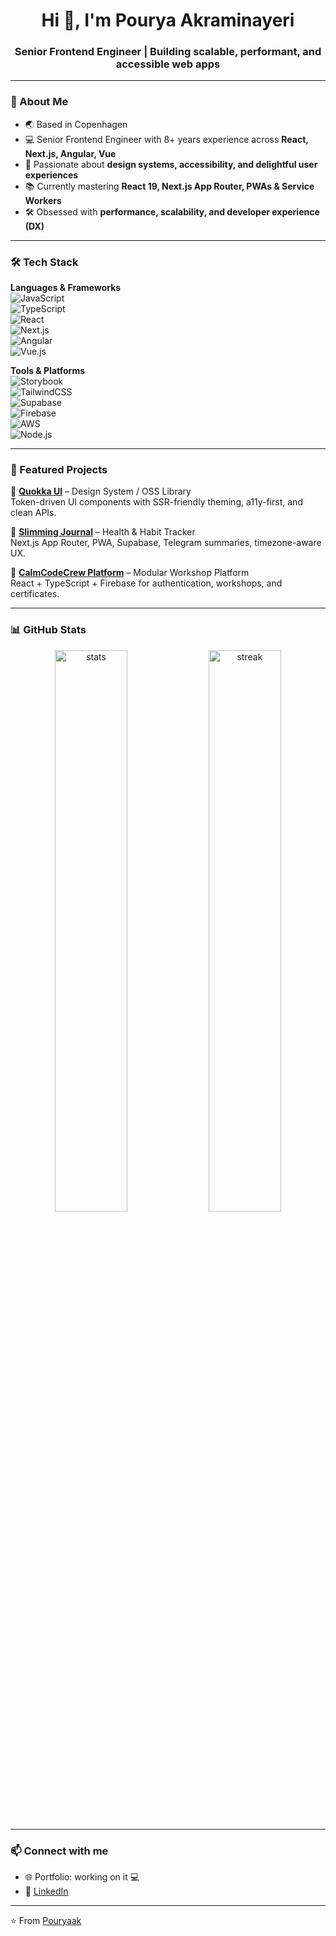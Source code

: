 <h1 align="center">Hi 👋, I'm Pourya Akraminayeri</h1>
<h3 align="center">Senior Frontend Engineer | Building scalable, performant, and accessible web apps</h3>

---

### 🚀 About Me
- 🌏 Based in Copenhagen
- 💻 Senior Frontend Engineer with 8+ years experience across **React, Next.js, Angular, Vue**  
- 🎨 Passionate about **design systems, accessibility, and delightful user experiences**  
- 📚 Currently mastering **React 19, Next.js App Router, PWAs & Service Workers**  
- 🛠️ Obsessed with **performance, scalability, and developer experience (DX)**

---

### 🛠️ Tech Stack

**Languages & Frameworks**  
![JavaScript](https://img.shields.io/badge/-JavaScript-F7DF1E?logo=javascript&logoColor=black)  
![TypeScript](https://img.shields.io/badge/-TypeScript-3178C6?logo=typescript&logoColor=white)  
![React](https://img.shields.io/badge/-React-61DAFB?logo=react&logoColor=black)  
![Next.js](https://img.shields.io/badge/-Next.js-000000?logo=nextdotjs&logoColor=white)  
![Angular](https://img.shields.io/badge/-Angular-DD0031?logo=angular&logoColor=white)  
![Vue.js](https://img.shields.io/badge/-Vue.js-4FC08D?logo=vue.js&logoColor=white)  

**Tools & Platforms**  
![Storybook](https://img.shields.io/badge/-Storybook-FF4785?logo=storybook&logoColor=white)  
![TailwindCSS](https://img.shields.io/badge/-TailwindCSS-38B2AC?logo=tailwind-css&logoColor=white)  
![Supabase](https://img.shields.io/badge/-Supabase-3ECF8E?logo=supabase&logoColor=white)  
![Firebase](https://img.shields.io/badge/-Firebase-FFCA28?logo=firebase&logoColor=black)  
![AWS](https://img.shields.io/badge/-AWS-232F3E?logo=amazon-aws&logoColor=white)  
![Node.js](https://img.shields.io/badge/-Node.js-339933?logo=node.js&logoColor=white)  

---

### 🌟 Featured Projects

🔹 **[Quokka UI](https://pouryaak.github.io/quokka-ui/?path=/docs/introduction-welcome--docs)** – Design System / OSS Library  
Token-driven UI components with SSR-friendly theming, a11y-first, and clean APIs.

🔹 **[Slimming Journal](https://github.com/Pouryaak/slimming-journal)** – Health & Habit Tracker  
Next.js App Router, PWA, Supabase, Telegram summaries, timezone-aware UX.  

🔹 **[CalmCodeCrew Platform](https://github.com/Pouryaak/CalmCodeCrew-Platform)** – Modular Workshop Platform  
React + TypeScript + Firebase for authentication, workshops, and certificates.  

---

### 📊 GitHub Stats

<p align="center">
  <img src="https://github-readme-stats.vercel.app/api?username=Pouryaak&show_icons=true&theme=radical" alt="stats" width="48%"/>
  <img src="https://github-readme-streak-stats.herokuapp.com/?user=Pouryaak&theme=radical" alt="streak" width="48%"/>
</p>

---

### 📫 Connect with me
- 🌐 Portfolio: working on it 💻
- 💼 [LinkedIn](https://www.linkedin.com/in/pourya-akrami-nayeri-4230ba10b/)  

---
⭐️ From [Pouryaak](https://github.com/Pouryaak)
